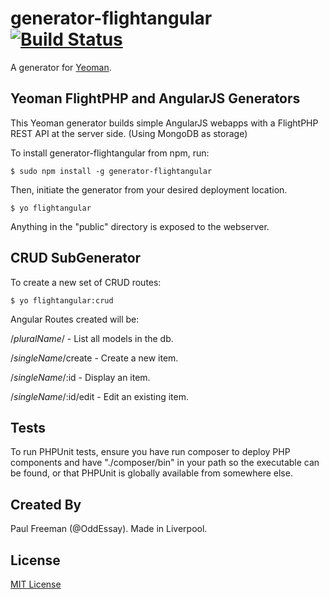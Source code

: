 # generator-flightangular [![Build Status](https://secure.travis-ci.org/OddEssay/generator-flightangular.png?branch=master)](https://travis-ci.org/OddEssay/generator-flightangular)

A generator for [Yeoman](http://yeoman.io).


## Yeoman FlightPHP and AngularJS Generators

This Yeoman generator builds simple AngularJS webapps with a FlightPHP REST API at the server side. (Using MongoDB as storage)

To install generator-flightangular from npm, run:

```
$ sudo npm install -g generator-flightangular 
```

Then, initiate the generator from your desired deployment location.

```
$ yo flightangular
```

Anything in the "public" directory is exposed to the webserver.


## CRUD SubGenerator
To create a new set of CRUD routes:

```
$ yo flightangular:crud 
```

Angular Routes created will be:

/*pluralName*/ - List all models in the db.

/*singleName*/create - Create a new item.

/*singleName*/:id - Display an item.

/*singleName*/:id/edit - Edit an existing item.

## Tests
To run PHPUnit tests, ensure you have run composer to deploy PHP components and have "./composer/bin" in your path so the executable can be found, or that PHPUnit is globally available from somewhere else.


## Created By
Paul Freeman (@OddEssay). Made in Liverpool.

## License

[MIT License](http://en.wikipedia.org/wiki/MIT_License)
